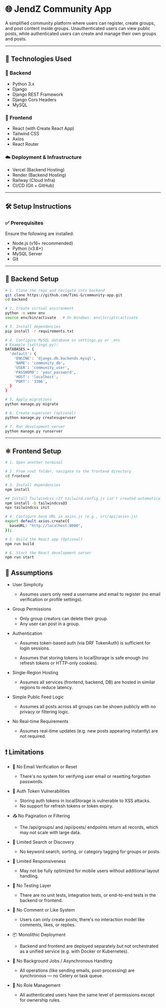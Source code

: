 # 🌐 JendZ Community App

A simplified community platform where users can register, create groups, and post content inside groups. Unauthenticated users can view public posts, while authenticated users can create and manage their own groups and posts.

---

## 🚀 Technologies Used

### 🔧 Backend
- Python 3.x
- Django
- Django REST Framework
- Django Cors Headers
- MySQL

### 🎨 Frontend
- React (with Create React App)
- Tailwind CSS
- Axios
- React Router

### ☁️ Deployment & Infrastructure
- Vercel (Backend Hosting)
- Render (Backend Hosting)
- Railway (Cloud Infra)
- CI/CD (Git + GitHub)

---

## 🛠️ Setup Instructions

### ✅ Prerequisites
Ensure the following are installed:
- Node.js (v16+ recommended)
- Python (v3.8+)
- MySQL Server
- Git

---

## 🐍 Backend Setup

```bash
# 1. Clone the repo and navigate into backend
git clone https://github.com/Timi-G/community-app.git
cd backend

# 2. Create virtual environment
python -m venv env
source env/bin/activate   # On Windows: env\Scripts\activate

# 3. Install dependencies
pip install -r requirements.txt

# 4. Configure MySQL database in settings.py or .env
# Example (settings.py):
DATABASES = {
  'default': {
    'ENGINE': 'django.db.backends.mysql',
    'NAME': 'community_db',
    'USER': 'community_user',
    'PASSWORD': 'your_password',
    'HOST': 'localhost',
    'PORT': '3306',
  }
}

# 5. Apply migrations
python manage.py migrate

# 6. Create superuser (optional)
python manage.py createsuperuser

# 7. Run development server
python manage.py runserver
```

---

## ⚛️ Frontend Setup
```bash
# 1. Open another terminal

# 2. From root folder, navigate to the frontend directory
cd frontend

# 3. Install dependencies
npm install

## Install Tailwindcss (If tailwind.config.js isn't created automatically in the frontend folder)
npm install -D tailwindcss@3
npx tailwindcss init

# 4. Configure base URL in axios.js (e.g., src/api/axios.js)
export default axios.create({
  baseURL: "http://localhost:8000",
});

# 5. Build the React app (Optional)
npm run build

# 6. Start the React development server
npm run start
```

## 📌 Assumptions
- User Simplicity
  - Assumes users only need a username and email to register (no email verification or profile settings).

- Group Permissions
  - Only group creators can delete their group.
  - Any user can post in a group.

- Authentication
  - Assumes token-based auth (via DRF TokenAuth) is sufficient for login sessions.

  - Assumes that storing tokens in localStorage is safe enough (no refresh tokens or HTTP-only cookies).

- Single-Region Hosting
  - Assumes all services (frontend, backend, DB) are hosted in similar regions to reduce latency.

- Simple Public Feed Logic
  - Assumes all posts across all groups can be shown publicly with no privacy or filtering logic.

- No Real-time Requirements
  - Assumes real-time updates (e.g. new posts appearing instantly) are not required.

## ❗ Limitations
- 🚫 No Email Verification or Reset
  - There's no system for verifying user email or resetting forgotten passwords.

- 🔐 Auth Token Vulnerabilities
  - Storing auth tokens in localStorage is vulnerable to XSS attacks.
  - No support for refresh tokens or token expiry.

- 📤 No Pagination or Filtering
  - The /api/groups/ and /api/posts/ endpoints return all records, which may not scale with large data.

- 🔎 Limited Search or Discovery
  - No keyword search, sorting, or category tagging for groups or posts.

- 📱 Limited Responsiveness
  - May not be fully optimized for mobile users without additional layout handling.

- 🧪 No Testing Layer
  - There are no unit tests, integration tests, or end-to-end tests in the backend or frontend.

- 💬 No Comment or Like System
  - Users can only create posts; there's no interaction model like comments, likes, or replies.

- 📦 Monolithic Deployment
  - Backend and frontend are deployed separately but not orchestrated as a unified service (e.g. with Docker or Kubernetes).

- 🔁 No Background Jobs / Asynchronous Handling
  - All operations (like sending emails, post-processing) are synchronous — no Celery or task queue.

- 👤 No Role Management
  - All authenticated users have the same level of permissions except for ownership rules.
